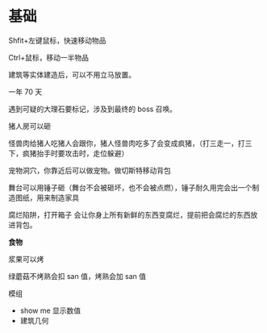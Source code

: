 # 基础

Shfit+左键鼠标，快速移动物品

Ctrl+鼠标，移动一半物品

建筑等实体建造后，可以不用立马放置。

一年 70 天

遇到可疑的大理石要标记，涉及到最终的 boss 召唤。

猪人房可以砸

怪兽肉给猪人吃猪人会跟你，猪人怪兽肉吃多了会变成疯猪，（打三走一，打三下，疯猪抬手时要攻击时，走位躲避）

宠物洞穴，你靠近后可以做宠物。做切斯特移动背包

舞台可以用锤子砸（舞台不会被砸坏，也不会被点燃），锤子耐久用完会出一个制造图纸，用来制造家具 

腐烂陷阱，打开箱子 会让你身上所有新鲜的东西变腐烂，提前把会腐烂的东西放进背包。

**食物**

浆果可以烤

绿蘑菇不烤熟会扣 san 值，烤熟会加 san 值

模组

- show me 显示数值
- 建筑几何 

